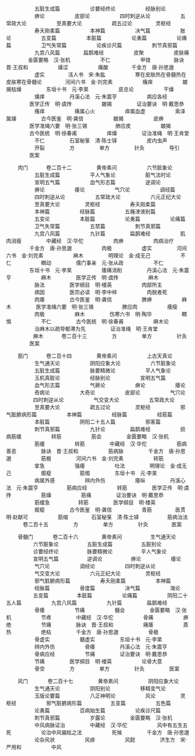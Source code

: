 <!-- { "loadSidebar": true } -->
　　 　　　 五脏生成篇
　　 　　　 诊要经终论
　　 　　　 经脉别论
　　 　　　 痹论
　　 　　　 皮部论
　　 　　　 四时刺逆从论
　　 　　　 五常政大论
　　 　　　 至真要大论
　　 　　　 疏五过论
　　　　  灵枢经
　　 　　　 寿夭刚柔篇
　　 　　　 本神篇
　　 　　　 决气篇
　　 　　　 胀论
　　 　　　 五变篇
　　 　　　 本脏篇
　　 　　　 论勇篇
　　 　　　 论痛篇
　　 　　　 卫气失常篇
　　 　　　 论疾诊尺篇
　　 　　　 刺节真邪篇
　　 　　　 九宫八风篇
　　　　  扁鹊难经
　　 　　　 皮聚
　　 　　　 皮肤痛
　　　　  金匮要略　汉·张机
　　 　　　 不仁
　　 　　　 甲错
　　　　  脉诀　晋·王叔和
　　 　　　 燥涩
　　 　　　 痛酸
　　　　  千金方　唐·孙思邈
　　 　　　 虚实
　　　　  活人书　宋·朱肱
　　 　　　 寒在皮肤热在骨髓热在皮肤寒在骨髓论　　 　　 河间六书　金·刘完素
　　 　　　 瘙痒
　　 　　　 皴揭枯燥
　　 　　 东垣十书　元·李杲
　　 　　　 皮总论
　　 　　　 干燥
　　 　　　 燥痒
　　 　　 丹溪心法　元·朱震亨
　　 　　　 病应各经
　　 　　 医学正传　明·虞抟
　　 　　　 皴揭
　　 　　 证治要诀　明·戴思恭
　　 　　　 瘙痒
　　 　　　 痛属心火
　　 　　　 痒属血虚
　　 　　　 索泽属燥
　　 　　 古今医鉴　明·龚信
　　 　　　 皴揭
　　 　　　 皮痹
　　 　　 医学准绳六要　明·张三锡　　 　　　 肺应皮
　　 　　　 皴揭
　　 　　 古今医统　明·徐春甫
　　 　　　 痒燥
　　 　　 证治准绳　明·王肯堂
　　 　　　 不仁
　　 　　 石室秘箓　清·陈士铎
　　 　　　 皮内虫声
　　 　　　 开裂
　　 　　 方
　　 　　 单方
　　 　　 针灸
　　 　　 导引
　　 　　 医案

　　  肉门
　　　  卷二百十二
　　 　　 黄帝素问
　　 　　　 六节脏象论
　　 　　　 五脏生成篇
　　 　　　 平人气象论
　　 　　　 脏气法时论
　　 　　　 宣明五气篇
　　 　　　 血气形志篇
　　 　　　 逆调论
　　 　　　 痹论
　　 　　　 痿论
　　 　　　 气穴论
　　 　　　 调经篇
　　 　　　 四时刺逆从论
　　 　　　 五常政大论
　　 　　　 六元正纪大论
　　 　　　 至真要大论
　　 　　 灵枢经
　　 　　　 寿夭刚柔篇
　　 　　　 本神篇
　　 　　　 经脉篇
　　 　　　 五癃津液别篇
　　 　　　 五变论
　　 　　　 本脏篇
　　 　　　 论勇篇
　　 　　　 论痛篇
　　 　　　 卫气失常篇
　　 　　　 五禁篇
　　 　　　 刺节真邪篇
　　 　　　 九宫八风篇
　　 　　　 九针篇
　　 　　 扁鹊难经
　　 　　　 肌肉消瘦
　　 　　 中藏经　汉·华佗
　　 　　　 肉痹
　　 　　　 肉病治疗
　　 　　 千金方　唐·孙思邈
　　 　　　 肉极
　　 　　　 虚实
　　 　　 河间六书　金·刘完素
　　 　　　 麻木
　　 　　 明理论　金·成无己
　　 　　　 不仁
　　 　　　 瞤动
　　 　　 儒门事亲　元·张从政
　　 　　　 不仁
　　 　　 东垣十书　元·李杲
　　 　　　 痿痛消削
　　 　　 丹溪心法　元·朱震亨
　　 　　　 麻木
　　 　　 医学正传　明·虞抟
　　 　　　 麻木
　　 　　　 脉法
　　 　　 医学纲目　明·楼英
　　 　　　 肉部所主
　　 　　　 病因
　　 　　 医宗必读　明·李中梓
　　 　　　 肉脱者死
　　 　　　 肉痿
　　 　　 古今医鉴　明·龚信
　　 　　　 脾痹
　　 　　　 麻木
　　 　　 医学准绳六要　明·张三锡　　 　　　 脾应肉
　　 　　　 痿瘦
　　 　　　 肉极
　　 　　　 麻木
　　 　　 伤寒六书　明·陶华
　　 　　　 瞤惕
　　 　　　 不仁
　　 　　 古今医统　明·徐春甫
　　 　　　 麻木论
　　 　　　 治麻木以疏导郁滞为先
　　 　　 证治准绳　明·王肯堂
　　　　　  麻木
　　　  卷二百十三
　　 　　 方
　　 　　 单方
　　 　　 针灸
　　 　　 医案

　　  筋门
　　　  卷二百十四
　　 　　 黄帝素问
　　 　　　 上古天真论
　　 　　　 生气通天论
　　 　　　 阴阳应象大论
　　 　　　 六节脏象论
　　 　　　 五脏生成篇
　　 　　　 脉要精微论
　　 　　　 平人气象论
　　 　　　 玉机真脏论
　　 　　　 经脉别论
　　 　　　 宣明五气篇
　　 　　　 血气形志篇
　　 　　　 气厥论
　　 　　　 痹论
　　 　　　 痿论
　　 　　　 奇病论
　　 　　　 大奇论
　　 　　　 皮部论
　　 　　　 气穴论
　　　　　  四时刺逆从论
　　 　　　 气交变大论
　　 　　　 五常政大论
　　 　　　 至真要大论
　　 　　　 疏五过论
　　 　　 灵枢经
　　 　　　 邪气脏腑病形篇
　　 　　　 本神篇
　　 　　　 经脉篇
　　 　　　 经筋篇
　　 　　　 本脏篇
　　 　　　 阴阳二十五人篇
　　 　　　 邪客篇
　　 　　　 刺节真邪篇
　　 　　　 九针论
　　 　　 扁鹊难经
　　 　　　 损病筋缓
　　 　　　 转筋
　　 　　　 筋会
　　 　　 金匮要略　汉·张机
　　 　　　 筋缓
　　 　　　 转筋
　　 　　 中藏经　汉·华佗
　　 　　　 筋病善恶
　　 　　 脉诀　晋·王叔和
　　 　　　 筋病脉
　　 　　 千金方　唐·孙思邈
　　 　　　 筋极
　　 　　 河间六书　金·刘完素
　　 　　　 转筋
　　 　　　 挛急
　　 　　　 强痿
　　 　　　 吐法
　　 　　 明理论　金·成无己
　　 　　　 瘈瘲
　　　　　  筋惕
　　 　　 东垣十书　元·李杲
　　 　　　 病属外感
　　 　　　 辨内外伤
　　 　　　 痿纵
　　 　　 丹溪心法　元·朱震亨
　　　　　  筋病应经
　　 　　　 转筋
　　 　　 医学正传　明·虞抟
　　 　　　 筋燥
　　 　　　 筋痛
　　 　　 证治要诀　明·戴思恭
　　 　　　 筋缓急
　　　　　  转筋
　　 　　 医学纲目　明·楼英
　　 　　　 瘈瘲
　　 　　 古今医鉴　明·龚信
　　 　　　 青筋
　　　　  医贯　明·赵献可
　　 　　　 筋缩
　　　　  石室秘箓　清·陈士铎
　　　　　  筋病治法
　　　  卷二百十五
　　 　　 方
　　 　　 单方
　　 　　 针灸
　　　　  医案

　　  骨髓门
　　 　 卷二百十六
　　　　  黄帝素问
　　　　　  生气通天论
　　　　　  六节脏象论
　　　　　  五脏生成篇
　　　　　  五脏别论
　　　　　  诊要经终论
　　　　　  脉要精微论
　　　　　  平人气象论
　　　　　  宣明五气篇
　　　　　  逆调论
　　　　　  痹论
　　 　　　 痿论
　　 　　　 气穴论
　　 　　　 调经论
　　 　　　 四时刺逆从论
　　 　　　 气交变大论
　　 　　　 六元正纪大论
　　 　　 灵枢经
　　 　　　 邪气脏腑病形篇
　　 　　　 寿夭刚柔篇
　　 　　　 本神篇
　　 　　　 经脉篇
　　 　　　 骨度篇
　　 　　　 决气篇
　　 　　　 海论
　　　　　  五变篇
　　　　　  本脏篇
　　 　　　 论痛篇
　　 　　　 阴阳二十五人篇
　　 　　　 九宫八风篇
　　 　　　 九针篇
　　 　　 扁鹊难经
　　 　　　 骨痿
　　 　　　 节痛
　　 　　　 髓会
　　 　　 金匮要略　汉·张机
　　 　　　 节疼
　　 　　 中藏经　汉·华佗
　　 　　　 骨痛
　　 　　　 痹绝
　　 　　　 节痛
　　 　　 脉诀　晋·王叔和
　　 　　　 痛痿
　　 　　　 蒸热
　　 　　　 绝枯
　　 　　 千金方　唐·孙思邈
　　 　　　 骨极
　　 　　　 骨虚实
　　 　　　 髓虚实
　　 　　 东垣十书　元·李杲
　　 　　　 辨内外伤
　　 　　　 骨痿
　　 　　 丹溪心法　元·朱震亨
　　 　　　 骨病应经
　　 　　　 节痛
　　 　　 证治要诀　明·戴思恭
　　 　　　 节痛
　　 　　 医学纲目　明·楼英
　　 　　　 论骨大意
　　 　　　 骨空
　　 　　 方
　　 　　 单方
　　 　　 针灸
　　 　　 医案

　　  风门
　　 　 卷二百十七
　　 　　 黄帝素问
　　 　　　 阴阳应象大论
　　 　　　 生气通天论
　　 　　　 阴阳别论
　　 　　　 移精变气论
　　 　　　 玉版论要篇
　　 　　　 八正神明论
　　 　　　 风论
　　 　　 灵枢经
　　 　　　 邪气脏腑病形篇
　　　　　  五变篇
　　 　　　 五色篇
　　 　　　 论勇篇
　　 　　　 百病始生篇
　　 　　　 论疾诊尺篇
　　 　　　 刺节真邪篇
　　 　　　 岁露论
　　 　　 金匮要略　汉·张机
　　 　　　 中风病脉证治
　　 　　 中藏经　汉·华佗
　　 　　　 风中有五生五死
　　 　　　 论治中风偏枯之法
　　 　　　 死候
　　 　　 千金方　唐·孙思邈
　　 　　　 论杂风状
　　 　　　 风痱
　　 　　　 风懿
　　 　　 济生方　宋·严用和
　　 　　　 中风
